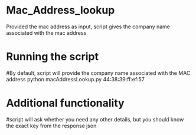 # Mac_Address_lookup
Provided the mac address as input, script gives the company name associated with the mac address

# Running the script
#By default, script will provide the company name associated with the MAC address
python macAddressLookup.py 44:38:39:ff:ef:57

# Additional functionality
#script will ask whether you need any other details, but you should know the exact key from the response json 



